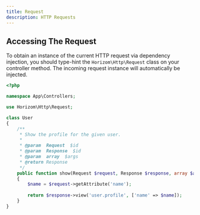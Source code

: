 ```yaml
---
title: Request
description: HTTP Requests
---
```


## Accessing The Request

To obtain an instance of the current HTTP request via dependency injection, you should type-hint the `Horizom\Http\Request` class on your controller method. The incoming request instance will automatically be injected.

```php
<?php

namespace App\Controllers;

use Horizom\Http\Request;

class User
{
    /**
     * Show the profile for the given user.
     *
     * @param  Request  $id
     * @param  Response  $id
     * @param  array  $args
     * @return Response
     */
    public function show(Request $request, Response $response, array $args)
    {
        $name = $request->getAttribute('name');
        
        return $response->view('user.profile', ['name' => $name]);
    }
}
```
